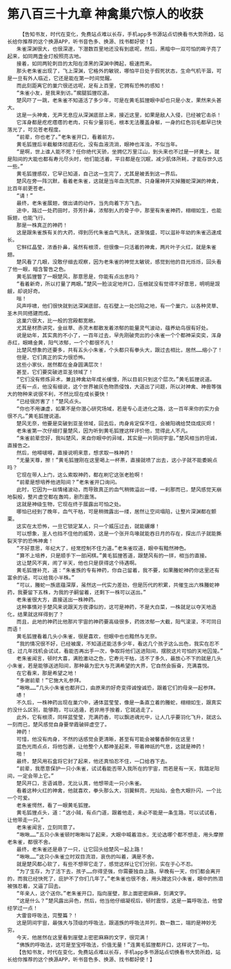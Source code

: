 # 第八百三十九章 神禽巢穴惊人的收获
        【告知书友，时代在变化，免费站点难以长存，手机app多书源站点切换看书大势所趋，站长给你推荐的这个换源APP，听书音色多、换源、找书都好使！】
       朱雀深渊很大，也很深邃，下潜数百里地还没有到底呢，然后，黑暗中一双可怕的眸子亮了起来，如同两盏金灯般照亮古地。
       接着，如同两轮刺目的太阳在漆黑的深渊中腾起，极速而来。
       那头老朱雀出现了，飞上深渊，它格外的敏锐，哪怕平日处于假死状态，生命气机干涸，可是一旦有外人临近，它还是能在第一时间觉醒。
       而此刻距离它的巢穴很还远呢，足有上百里，它拥有恐怖的感知！
       “朱雀小友，是我来到访。”瘸腿狐狸叹道。
       楚风吓了一跳，老朱雀不知道活了多少年，可是在黄毛狐狸眼中却也只是小友，果然来头甚大。
       这是一头神禽，无声无息应从深渊底部上来，接近这里，如果是敌人入侵，已经被它击杀！
       它浑身都是疙疙瘩瘩的老肉，只有少量羽毛，根本无法覆盖身躯，一身的红色羽毛都早已快落光了，可见苍老程度。
       “前辈，你也老了。”老朱雀开口，看着前方。
       黄毛狐狸后半截躯体彻底石化，没有血液流淌，眼神也浑浊，不似当年。
       “是啊，世上谁人能不死？任你绝代天骄，坐拥亿万里江山，到头来也不过是一抔黄土。就是阳间的大能也都有寿元尽头时，他们能活着，平日都是在沉眠，减少肌体所耗，才能存世久远一些。”
       黄毛狐狸感叹，它早已知道，自己这一生完了，尤其是被丢到这一界后。
       楚风在旁一阵沉默，看着老朱雀，这就是当年血洗荒原、只身屠神并灭掉螣蛇深渊的神禽，比百年前更苍老。
       “请！”
       最终，老朱雀展翅，做出请的动作，当先向着下方飞去。
       途中，路过一处药田时，芬芳扑鼻，浓郁到人的骨子中，那里有朱雀神药，栩栩如生，也能振翅，也能飞行。
       那是一株真正的神药！
       这是跟朱雀族有关的大药，得到历代朱雀血气洗礼，逐渐强盛，可以滋补年幼的朱雀迅速成长。
       它鲜红晶莹，浓香扑鼻，虽然有根须，但很像一只活着的神禽，两片叶子火红，就是朱雀翅。
       楚风看了几眼，没敢仔细去观察，因为老朱雀的神觉太敏锐，感觉到他的目光烁烁，回头看了他一眼，暗含警告之色。
       黄毛狐狸瞥了一眼楚风，那意思是，你能有点出息吗？
       “看着新奇，所以打量了两眼。”楚风一脸淡定地开口，压根就没有觉得不好意思，明明是觊觎，却说好奇。
       嗡！
       风声呼啸，他们很快就到达深渊底部，在石壁上一处凹陷之地，有一个巢穴，以各种灵草、圣木共同搭建而成。
       这巢穴很大，比一般的宫殿都宽敞。
       尤其是材质讲究，金丝草、赤灵木都散发着浓郁的能量灵气波动，蕴养幼鸟很有好处。
       说是幼年，其实真的不小了，一百年过去，早先刚破壳出的小朱雀一个个都神采奕奕，浑身赤红，眼睛金黄，阳气浓郁，一个个都很不凡！
       比楚风想象的还要多，共有五头小朱雀，个头都只有拳头大，跟过去相比，居然……缩小了！
       但是，它们真正的实力很恐怖。
       这些小家伙，居然都在金身圆满层次！
       甚至，它们要突破进亚圣领域了！
       “它们没有修炼异术，兼且神禽幼年成长缓慢，所以目前只到这个层次。”黄毛狐狸说道。
       还有一点，他没有细说，这个世界被灰色物质侵蚀，大道出了问题，所以对神禽、神兽等强大的物种来说很不利，不然比现在成长要快！
       “已经很厉害了！”楚风点头。
       “你也不用谦虚，如果不是你潜心研究场域，若是专心走进化之路，这一百年来你的实力会很不凡。”黄毛狐狸说道。
       楚风无奈，他要是突破到亚圣领域，回去后，肉身肯定保不住，会被阳魂给焚烧成灰烬！
       老朱雀第一次仔细打量楚风，因为听到黄毛狐狸这样评价他，觉得此人不凡。
       “朱雀前辈您好，我叫楚风，来自你眼中的异域，其实是一片阴间宇宙。”楚风相当的坦诚，直接告之。
       然后，他嘚啵嘚，直接说明来意，想求取一株神药！
       “无量天尊，擦！”黄毛狐狸刚在这里喝上一杯茶，直接就喷了出去，这小子就不能委婉点吗？
       它现在带人上门，这么索取神药，都在刷它这张老脸啊！
       “前辈是想培养他进阳间？”老朱雀开口询问。
       此时，它因为一丝情绪波动，而导致真正的血气稍微溢出一缕，一刹那而已，楚风感觉天崩地裂般，整片虚空都在轰鸣，剧烈震荡。
       这就是神级生物，它现在终于展露出可怕之处。
       哪怕已经到了晚年，血气干枯，可是稍微露出一缕，居然让空间塌陷，让整片深渊都在颤栗。
       这实在太恐怖，一旦它锁定某人，只一个威压过去，就能碾爆！
       可以想象，圣人也挡不住他的威势，这是一个张开鸟喙就能吞日月的存在，探出爪子就能撕裂天宇的恐怖神禽！
       “不好意思，年纪大了，经常控制不住力道。”老朱雀叹道，眼中有黯然神色。
       “算不上培养，只是顺手下一部闲棋。”黄毛狐狸答道，跟楚风有的一拼，相当的直接。
       这让楚风不爽，闹了半天，他也只是获得这个待遇啊。
       黄毛狐狸补充，道：“朱雀族的专有神药，你自己留着，我不要，如果螣蛇神药你这里还有富余的话，可以给我小半株。”
       “可以，螣蛇一族底蕴深厚，虽然这一代实力差劲，但是历代的积累，共催生出六株螣蛇神药，我要留下五株，为我的子嗣留着，还剩下一株可以送出。”
       老朱雀很大方，直接送出一株神药。
       这种事情对于楚风来说跟天方夜谭似的，这可是神药，不是大白菜，一株就足以夺天地造化，结果就这样得到了？
       而且，此地的神药比他那片宇宙的神药要高级很多，药效浓郁一大截，阳气滚滚，不可同日而语！
       黄毛狐狸看着几头小朱雀，很是喜欢，但眼中也也黯然与无奈。
       “我的情况很不好，已经被废，不知道还能活多少年，看这几个孩子这么出色，我实在忍不住，过几年找机会试试，看能否再出手一次，争取将他们送进阳间，摆脱这片可怕的天地囚笼。”
       老朱雀闻言，顿时大喜，满脸激动之色，它寿元干枯，活不了多久，最放心不下的就是几头小朱雀，若是能够送进阳间，那种最为宏大与充满希望的大界，它自然会振奋，充满喜悦。
       在它看来，那是希望之地！
       “多谢前辈！”它施大礼参拜。
       “啾啾……”几头小朱雀也都开口，由原来的好奇变得诚惶诚恐，跟着它们的母亲一起参拜。
       哧！
       不久后，一株神药出现在巢穴中，通体蓝莹莹，像是一条直立着的螣蛇，栩栩如生，跟真实的没什么区别，能够跑，可以逃遁，若非用手按着，它就逃走了。
       此外，它有根须，同样蓝莹莹，充满药香，可以飘进魂光中，让人几乎要羽化飞升，就这么一刻而已，楚风感觉自身要举霞破碎虚空了。
       神药！
       可惜，他没有肉身，不然的话感觉会更清晰，甚至有可能会被馨香醉倒在这里！
       蓝色光雨点点，将他包裹，让他整个人都神圣起来，带着神祇的气息，这就是神药！
       啪！
       最终，楚风用石盒将它封了起来，他还真怕忍不住，一口给吞下去。
       “前辈，我愿意保护一只小朱雀，试试看能否带入我所在的宇宙，而若是有一天，我踏足阳间，一定会带上它。”
       楚风开口，言语诚恳，无比认真，他想带走一只小朱雀。
       看着这种火红的神禽，他就喜欢，拳头那么大，羽翼鲜亮，光灿灿，金色大眼扑闪，一个比一个可爱。
       老朱雀愕然，看了一眼黄毛狐狸。
       黄毛狐狸点头，道：“这小贼，有点门道，跟着他走，未必不能是一条生路，可以试试看，让他带走一只。”
       老朱雀闻言，立刻同意了。
       “啾啾……”五只小朱雀顿时啾啾叫了起来，大眼中喊着泪水，无论选哪个都不想走，用头摩擦老朱雀，都很不舍。
       最终，老朱雀还是悬了一只，让它回头给楚风一起上路！
       “啾啾……”这只小朱雀立时双目流泪，哀伤的叫着，满是不舍。
       就是楚风都心软了，有些不想带它走了，感觉这样让它们分别，实在于心不忍。
       “为了生存，为了活下去，孩子……你得坚强，你需要独自上路，早晚有一天，你们都会离开的，而我已经快死了，庇护不了你们几年了。”老朱雀也很不舍，用头蹭这只小朱雀，眼中的热泪被强忍着，又逼了回去。
       “年亲人，这个送你。”老朱雀开口，指向崖壁，那上面密密麻麻，刻满文字。
       “这是什么？”楚风露出异色，然后，他当他仔细凝视后，顿时震惊，这是一篇呼吸法，他曾经学过一点！
       大雷音呼吸法，完整篇？！
       这是阴间宇宙，最强大与顶级的呼吸法，跟道族的呼吸法并列，数一数二，端的是神妙无穷。
       今天，他居然在这里看到崖壁上密密麻麻的文字，很完满！
       “佛族的呼吸法，这可是至宝呼吸法，价值无量！”连黄毛狐狸都开口，这样说了一句。
       【告知书友，时代在变化，免费站点难以长存，手机app多书源站点切换看书大势所趋，站长给你推荐的这个换源APP，听书音色多、换源、找书都好使！】